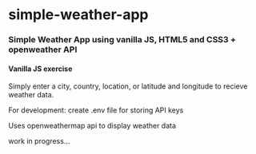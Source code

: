 # simple-weather-app
### Simple Weather App using vanilla JS, HTML5 and CSS3 + openweather API
#### Vanilla JS exercise
Simply enter a city, country, location, or latitude and longitude to recieve weather data.

For development: create .env file for storing API keys

Uses openweathermap api to display weather data

work in progress...